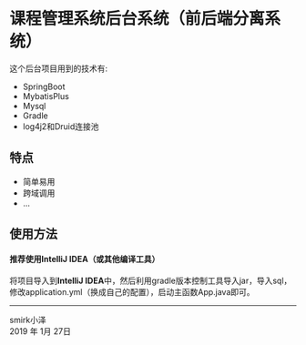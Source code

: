 ﻿# 课程管理系统后台系统（前后端分离系统）

这个后台项目用到的技术有:

* SpringBoot
* MybatisPlus
* Mysql
* Gradle
* log4j2和Druid连接池


## 特点

* 简单易用
* 跨域调用
* ...


## 使用方法

#### **推荐使用IntelliJ IDEA（或其他编译工具）**

将项目导入到**IntelliJ IDEA**中，然后利用gradle版本控制工具导入jar，导入sql，修改application.yml（换成自己的配置），启动主函数App.java即可。



------

smirk小泽   
2019 年 1月 27日    
